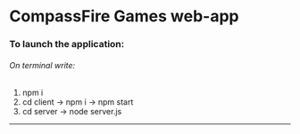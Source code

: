 # CompassFire Games web-app

### **To launch the application:**

###### On terminal write:

1. npm i
2. cd client -> npm i -> npm start
3. cd server -> node server.js

---
